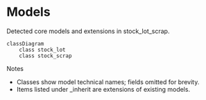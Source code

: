 # Models

Detected core models and extensions in stock_lot_scrap.

```mermaid
classDiagram
    class stock_lot
    class stock_scrap
```

Notes
- Classes show model technical names; fields omitted for brevity.
- Items listed under _inherit are extensions of existing models.
